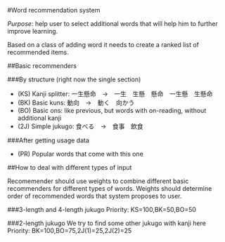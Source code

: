 #Word recommendation system

*Purpose*: help user to select additional words that will help him
to further improve learning.

Based on a class of adding word it needs to create a ranked list of recommended items.

##Basic recommenders

###By structure (right now the single section)
* (KS) Kanji splitter: 一生懸命　→　一生　生懸　懸命　一生懸　生懸命
* (BK) Basic kuns: 動向　→　動く　向かう
* (BO) Basic ons: like previous, but words with on-reading, without additional kanji
* (2J) Simple jukugo: 食べる　→　食事　飲食

###After getting usage data
* (PR) Popular words that come with this one

##How to deal with different types of input

Recomemender should use weights to combine different basic recommenders
for different types of words. Weights should determine order of recommended
words that system proposes to user.

###3-length and 4-length jukugo
Priority: KS=100,BK=50,BO=50

###2-length jukugo
We try to find some other jukugo with kanji here
Priority: BK=100,BO=75,2J(1)=25,2J(2)=25
